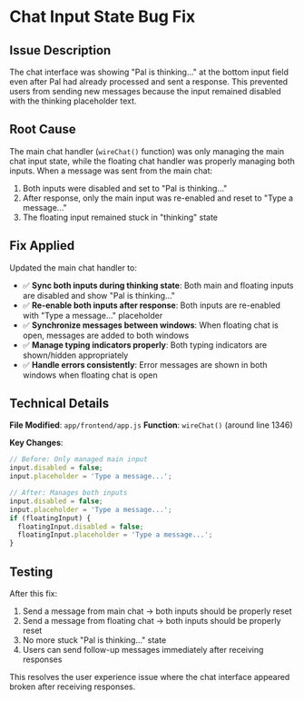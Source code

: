 # Chat Input State Bug Fix

## Issue Description
The chat interface was showing "Pal is thinking..." at the bottom input field even after Pal had already processed and sent a response. This prevented users from sending new messages because the input remained disabled with the thinking placeholder text.

## Root Cause
The main chat handler (`wireChat()` function) was only managing the main chat input state, while the floating chat handler was properly managing both inputs. When a message was sent from the main chat:

1. Both inputs were disabled and set to "Pal is thinking..."
2. After response, only the main input was re-enabled and reset to "Type a message..."
3. The floating input remained stuck in "thinking" state

## Fix Applied
Updated the main chat handler to:

- ✅ **Sync both inputs during thinking state**: Both main and floating inputs are disabled and show "Pal is thinking..."
- ✅ **Re-enable both inputs after response**: Both inputs are re-enabled with "Type a message..." placeholder
- ✅ **Synchronize messages between windows**: When floating chat is open, messages are added to both windows
- ✅ **Manage typing indicators properly**: Both typing indicators are shown/hidden appropriately
- ✅ **Handle errors consistently**: Error messages are shown in both windows when floating chat is open

## Technical Details
**File Modified**: `app/frontend/app.js`
**Function**: `wireChat()` (around line 1346)

**Key Changes**:
```javascript
// Before: Only managed main input
input.disabled = false;
input.placeholder = 'Type a message...';

// After: Manages both inputs
input.disabled = false;
input.placeholder = 'Type a message...';
if (floatingInput) {
  floatingInput.disabled = false;
  floatingInput.placeholder = 'Type a message...';
}
```

## Testing
After this fix:
1. Send a message from main chat → both inputs should be properly reset
2. Send a message from floating chat → both inputs should be properly reset  
3. No more stuck "Pal is thinking..." state
4. Users can send follow-up messages immediately after receiving responses

This resolves the user experience issue where the chat interface appeared broken after receiving responses.